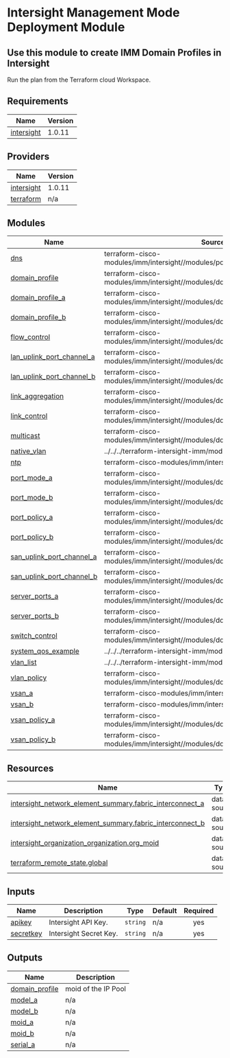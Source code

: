 # Intersight Management Mode Deployment Module

## Use this module to create IMM Domain Profiles in Intersight

Run the plan from the Terraform cloud Workspace.

<!-- BEGINNING OF PRE-COMMIT-TERRAFORM DOCS HOOK -->
## Requirements

| Name | Version |
|------|---------|
| <a name="requirement_intersight"></a> [intersight](#requirement\_intersight) | 1.0.11 |

## Providers

| Name | Version |
|------|---------|
| <a name="provider_intersight"></a> [intersight](#provider\_intersight) | 1.0.11 |
| <a name="provider_terraform"></a> [terraform](#provider\_terraform) | n/a |

## Modules

| Name | Source | Version |
|------|--------|---------|
| <a name="module_dns"></a> [dns](#module\_dns) | terraform-cisco-modules/imm/intersight//modules/policies_network_connectivity | n/a |
| <a name="module_domain_profile"></a> [domain\_profile](#module\_domain\_profile) | terraform-cisco-modules/imm/intersight//modules/domain_profile_cluster | n/a |
| <a name="module_domain_profile_a"></a> [domain\_profile\_a](#module\_domain\_profile\_a) | terraform-cisco-modules/imm/intersight//modules/domain_profile_switch | n/a |
| <a name="module_domain_profile_b"></a> [domain\_profile\_b](#module\_domain\_profile\_b) | terraform-cisco-modules/imm/intersight//modules/domain_profile_switch | n/a |
| <a name="module_flow_control"></a> [flow\_control](#module\_flow\_control) | terraform-cisco-modules/imm/intersight//modules/domain_flow_control | n/a |
| <a name="module_lan_uplink_port_channel_a"></a> [lan\_uplink\_port\_channel\_a](#module\_lan\_uplink\_port\_channel\_a) | terraform-cisco-modules/imm/intersight//modules/domain_uplink_lan_port_channel | n/a |
| <a name="module_lan_uplink_port_channel_b"></a> [lan\_uplink\_port\_channel\_b](#module\_lan\_uplink\_port\_channel\_b) | terraform-cisco-modules/imm/intersight//modules/domain_uplink_lan_port_channel | n/a |
| <a name="module_link_aggregation"></a> [link\_aggregation](#module\_link\_aggregation) | terraform-cisco-modules/imm/intersight//modules/domain_link_aggregation | n/a |
| <a name="module_link_control"></a> [link\_control](#module\_link\_control) | terraform-cisco-modules/imm/intersight//modules/domain_link_control | n/a |
| <a name="module_multicast"></a> [multicast](#module\_multicast) | terraform-cisco-modules/imm/intersight//modules/domain_multicast | n/a |
| <a name="module_native_vlan"></a> [native\_vlan](#module\_native\_vlan) | ../../../terraform-intersight-imm/modules/domain_vlan | n/a |
| <a name="module_ntp"></a> [ntp](#module\_ntp) | terraform-cisco-modules/imm/intersight//modules/policies_ntp | n/a |
| <a name="module_port_mode_a"></a> [port\_mode\_a](#module\_port\_mode\_a) | terraform-cisco-modules/imm/intersight//modules/domain_port_mode | n/a |
| <a name="module_port_mode_b"></a> [port\_mode\_b](#module\_port\_mode\_b) | terraform-cisco-modules/imm/intersight//modules/domain_port_mode | n/a |
| <a name="module_port_policy_a"></a> [port\_policy\_a](#module\_port\_policy\_a) | terraform-cisco-modules/imm/intersight//modules/domain_port_policy | n/a |
| <a name="module_port_policy_b"></a> [port\_policy\_b](#module\_port\_policy\_b) | terraform-cisco-modules/imm/intersight//modules/domain_port_policy | n/a |
| <a name="module_san_uplink_port_channel_a"></a> [san\_uplink\_port\_channel\_a](#module\_san\_uplink\_port\_channel\_a) | terraform-cisco-modules/imm/intersight//modules/domain_uplink_san_port_channel | n/a |
| <a name="module_san_uplink_port_channel_b"></a> [san\_uplink\_port\_channel\_b](#module\_san\_uplink\_port\_channel\_b) | terraform-cisco-modules/imm/intersight//modules/domain_uplink_san_port_channel | n/a |
| <a name="module_server_ports_a"></a> [server\_ports\_a](#module\_server\_ports\_a) | terraform-cisco-modules/imm/intersight//modules/domain_port_server | n/a |
| <a name="module_server_ports_b"></a> [server\_ports\_b](#module\_server\_ports\_b) | terraform-cisco-modules/imm/intersight//modules/domain_port_server | n/a |
| <a name="module_switch_control"></a> [switch\_control](#module\_switch\_control) | terraform-cisco-modules/imm/intersight//modules/domain_switch_control | n/a |
| <a name="module_system_qos_example"></a> [system\_qos\_example](#module\_system\_qos\_example) | ../../../terraform-intersight-imm/modules/domain_system_qos | n/a |
| <a name="module_vlan_list"></a> [vlan\_list](#module\_vlan\_list) | ../../../terraform-intersight-imm/modules/domain_vlan_list | n/a |
| <a name="module_vlan_policy"></a> [vlan\_policy](#module\_vlan\_policy) | terraform-cisco-modules/imm/intersight//modules/domain_vlan_policy | n/a |
| <a name="module_vsan_a"></a> [vsan\_a](#module\_vsan\_a) | terraform-cisco-modules/imm/intersight//modules/domain_vsan | n/a |
| <a name="module_vsan_b"></a> [vsan\_b](#module\_vsan\_b) | terraform-cisco-modules/imm/intersight//modules/domain_vsan | n/a |
| <a name="module_vsan_policy_a"></a> [vsan\_policy\_a](#module\_vsan\_policy\_a) | terraform-cisco-modules/imm/intersight//modules/domain_vsan_policy | n/a |
| <a name="module_vsan_policy_b"></a> [vsan\_policy\_b](#module\_vsan\_policy\_b) | terraform-cisco-modules/imm/intersight//modules/domain_vsan_policy | n/a |

## Resources

| Name | Type |
|------|------|
| [intersight_network_element_summary.fabric_interconnect_a](https://registry.terraform.io/providers/CiscoDevNet/intersight/1.0.11/docs/data-sources/network_element_summary) | data source |
| [intersight_network_element_summary.fabric_interconnect_b](https://registry.terraform.io/providers/CiscoDevNet/intersight/1.0.11/docs/data-sources/network_element_summary) | data source |
| [intersight_organization_organization.org_moid](https://registry.terraform.io/providers/CiscoDevNet/intersight/1.0.11/docs/data-sources/organization_organization) | data source |
| [terraform_remote_state.global](https://registry.terraform.io/providers/hashicorp/terraform/latest/docs/data-sources/remote_state) | data source |

## Inputs

| Name | Description | Type | Default | Required |
|------|-------------|------|---------|:--------:|
| <a name="input_apikey"></a> [apikey](#input\_apikey) | Intersight API Key. | `string` | n/a | yes |
| <a name="input_secretkey"></a> [secretkey](#input\_secretkey) | Intersight Secret Key. | `string` | n/a | yes |

## Outputs

| Name | Description |
|------|-------------|
| <a name="output_domain_profile"></a> [domain\_profile](#output\_domain\_profile) | moid of the IP Pool |
| <a name="output_model_a"></a> [model\_a](#output\_model\_a) | n/a |
| <a name="output_model_b"></a> [model\_b](#output\_model\_b) | n/a |
| <a name="output_moid_a"></a> [moid\_a](#output\_moid\_a) | n/a |
| <a name="output_moid_b"></a> [moid\_b](#output\_moid\_b) | n/a |
| <a name="output_serial_a"></a> [serial\_a](#output\_serial\_a) | n/a |
<!-- END OF PRE-COMMIT-TERRAFORM DOCS HOOK -->
